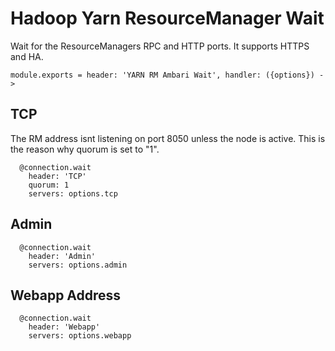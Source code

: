 
# Hadoop Yarn ResourceManager Wait

Wait for the ResourceManagers RPC and HTTP ports. It supports HTTPS and HA.

    module.exports = header: 'YARN RM Ambari Wait', handler: ({options}) ->

## TCP

The RM address isnt listening on port 8050 unless the node is active. This is
the reason why quorum is set to "1".

      @connection.wait
        header: 'TCP'
        quorum: 1
        servers: options.tcp

## Admin

      @connection.wait
        header: 'Admin'
        servers: options.admin

## Webapp Address

      @connection.wait
        header: 'Webapp'
        servers: options.webapp
